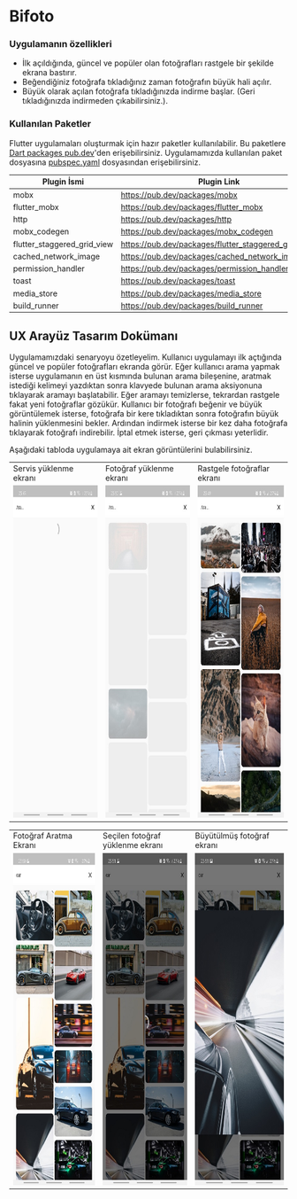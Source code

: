 # Bifoto

### Uygulamanın özellikleri
  - İlk açıldığında, güncel ve popüler olan fotoğrafları rastgele bir şekilde ekrana bastırır.
  - Beğendiğiniz fotoğrafa tıkladığınız zaman fotoğrafın büyük hali açılır.
  - Büyük olarak açılan fotoğrafa tıkladığınızda indirme başlar. (Geri tıkladığınızda indirmeden çıkabilirsiniz.).


### Kullanılan Paketler
Flutter uygulamaları oluşturmak için hazır paketler kullanılabilir. Bu paketlere [Dart packages pub.dev](https://pub.dev/)'den erişebilirsiniz. Uygulamamızda kullanılan paket dosyasına [pubspec.yaml](https://github.com/enescingoz/bifoto/blob/main/pubspec.yaml) dosyasından erişebilirsiniz.


| Plugin İsmi | Plugin Link |
| ------ | ------ |
| mobx | https://pub.dev/packages/mobx |
| flutter_mobx | https://pub.dev/packages/flutter_mobx |
| http | https://pub.dev/packages/http |
| mobx_codegen | https://pub.dev/packages/mobx_codegen |
| flutter_staggered_grid_view | https://pub.dev/packages/flutter_staggered_grid_view |
| cached_network_image | https://pub.dev/packages/cached_network_image |
| permission_handler | https://pub.dev/packages/permission_handler |
| toast | https://pub.dev/packages/toast |
| media_store | https://pub.dev/packages/media_store |
| build_runner | https://pub.dev/packages/build_runner |


## UX Arayüz Tasarım Dokümanı
Uygulamamızdaki senaryoyu özetleyelim. Kullanıcı uygulamayı ilk açtığında güncel ve popüler fotoğrafları ekranda görür. Eğer kullanıcı arama yapmak isterse uygulamanın en üst kısmında bulunan arama bileşenine, aratmak istediği kelimeyi yazdıktan sonra klavyede bulunan arama aksiyonuna tıklayarak aramayı başlatabilir. Eğer aramayı temizlerse, tekrardan rastgele fakat yeni fotoğraflar gözükür. Kullanıcı bir fotoğrafı beğenir ve büyük görüntülemek isterse, fotoğrafa bir kere tıkladıktan sonra fotoğrafın büyük halinin yüklenmesini bekler. Ardından indirmek isterse bir kez daha fotoğrafa tıklayarak fotoğrafı indirebilir. İptal etmek isterse, geri çıkması yeterlidir.

Aşağıdaki tabloda uygulamaya ait ekran görüntülerini bulabilirsiniz.


<table>
  <tr>
    <td> Servis yüklenme ekranı </td>
    <td> Fotoğraf yüklenme ekranı </td>
    <td> Rastgele fotoğraflar ekranı </td>
  </tr>
  <tr>
    <td> <img src="./screenshots/loading_service.jpg" width = 270px height = 600px ></td>
    <td> <img src="./screenshots/loading_photo.jpg" width = 270px height = 600px ></td>
    <td> <img src="./screenshots/random.jpg" width = 270px height = 600px ></td>
  </tr> 
</table>
<table>
  <tr>
    <td> Fotoğraf Aratma Ekranı </td>
    <td> Seçilen fotoğraf yüklenme ekranı </td>
    <td> Büyütülmüş fotoğraf ekranı </td>
  </tr>
  <tr>
    <td> <img src="./screenshots/search_word.jpg" width = 270px height = 600px ></td>
    <td> <img src="./screenshots/image_loading.jpg" width = 270px height = 600px ></td>
    <td> <img src="./screenshots/selected_image.jpg" width = 270px height = 600px ></td>
  </tr> 
</table>

